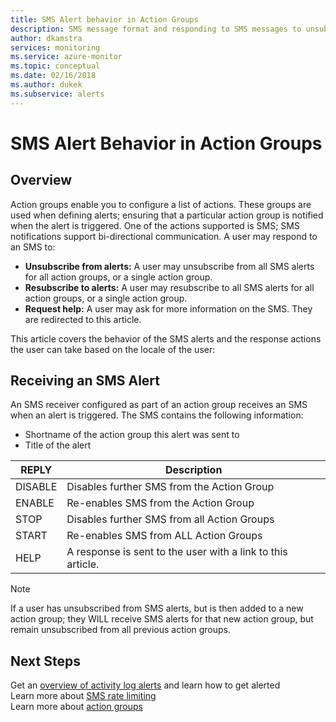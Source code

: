 ```yaml
---
title: SMS Alert behavior in Action Groups
description: SMS message format and responding to SMS messages to unsubscribe, resubscribe or request help.
author: dkamstra
services: monitoring
ms.service: azure-monitor
ms.topic: conceptual
ms.date: 02/16/2018
ms.author: dukek
ms.subservice: alerts
---
```

# SMS Alert Behavior in Action Groups
## Overview ##
Action groups enable you to configure a list of actions. These groups are used when defining alerts; ensuring that a particular action group is notified when the alert is triggered. One of the actions supported is SMS; SMS notifications support bi-directional communication. A user may respond to an SMS to:

- **Unsubscribe from alerts:** A user may unsubscribe from all SMS alerts for all action groups, or a single action group.
- **Resubscribe to alerts:** A user may resubscribe to all SMS alerts for all action groups, or a single action group.  
- **Request help:** A user may ask for more information on the SMS. They are redirected to this article.

This article covers the behavior of the SMS alerts and the response actions the user can take based on the locale of the user:

## Receiving an SMS Alert
An SMS receiver configured as part of an action group receives an SMS when an alert is triggered. The SMS contains the following information:
* Shortname of the action group this alert was sent to
* Title of the alert

| REPLY | Description |
| ----- | ----------- |
| DISABLE <Action Group Short name> | Disables further SMS from the Action Group |
| ENABLE <Action Group Short name> | Re-enables SMS from the Action Group |
| STOP | Disables further SMS from all Action Groups |
| START | Re-enables SMS from ALL Action Groups |
| HELP | A response is sent to the user with a link to this article. |

>[!NOTE]
>If a user has unsubscribed from SMS alerts, but is then added to a new action group; they WILL receive SMS alerts for that new action group, but remain unsubscribed from all previous action groups.

## Next Steps
Get an [overview of activity log alerts](alerts-overview.md) and learn how to get alerted  
Learn more about [SMS rate limiting](alerts-rate-limiting.md)  
Learn more about [action groups](../../azure-monitor/platform/action-groups.md)

